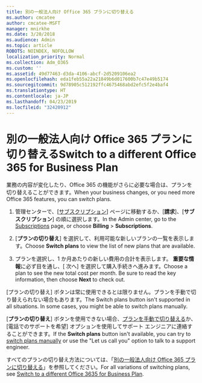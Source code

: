 ```yaml
---
title: 別の一般法人向け Office 365 プランに切り替える
ms.author: cmcatee
author: cmcatee-MSFT
manager: mnirkhe
ms.date: 3/20/2018
ms.audience: Admin
ms.topic: article
ROBOTS: NOINDEX, NOFOLLOW
localization_priority: Normal
ms.collection: Adm_O365
ms.custom: ''
ms.assetid: 49d77463-d3da-4106-abcf-2d5209106ea2
ms.openlocfilehash: eda1feb55a22a21849b6d017600b7c47e49b5174
ms.sourcegitcommit: 9d78905c512192ffc4675468abd2efc5f2e4baf4
ms.translationtype: HT
ms.contentlocale: ja-JP
ms.lasthandoff: 04/23/2019
ms.locfileid: "32420912"
---
```

# <a name="switch-to-a-different-office-365-for-business-plan"></a><span data-ttu-id="14697-102">別の一般法人向け Office 365 プランに切り替える</span><span class="sxs-lookup"><span data-stu-id="14697-102">Switch to a different Office 365 for Business Plan</span></span>

<span data-ttu-id="14697-103">業務の内容が変化したり、Office 365 の機能がさらに必要な場合は、プランを切り替えることができます。</span><span class="sxs-lookup"><span data-stu-id="14697-103">When your business changes, or you need more Office 365 features, you can switch plans.</span></span>
  
1. <span data-ttu-id="14697-104">管理センターで、[[サブスクリプション](https://go.microsoft.com/fwlink/p/?linkid=842054)] ページに移動するか、[**請求**]、[**サブスクリプション**] の順に選択します。</span><span class="sxs-lookup"><span data-stu-id="14697-104">In the Admin center, go to the [Subscriptions](https://go.microsoft.com/fwlink/p/?linkid=842054) page, or choose **Billing** \> **Subscriptions**.</span></span>
    
2. <span data-ttu-id="14697-105">[**プランの切り替え**] を選択して、利用可能な新しいプランの一覧を表示します。</span><span class="sxs-lookup"><span data-stu-id="14697-105">Choose **Switch plans** to view the list of new plans that are available.</span></span> 
    
3. <span data-ttu-id="14697-p101">プランを選択し、1 か月あたりの新しい費用の合計を表示します。 **重要な情報**に必ず目を通し、[ 次へ] を選択して購入手続きへ進みます。</span><span class="sxs-lookup"><span data-stu-id="14697-p101">Choose a plan to see the new total cost per month. Be sure to read the key information, then choose **Next** to check out.</span></span> 
    
<span data-ttu-id="14697-p102">[プランの切り替え] ボタンは常に使用できるとは限りません。プランを手動で切り替えられない場合もあります。</span><span class="sxs-lookup"><span data-stu-id="14697-p102">The Switch plans button isn't supported in all situations. In some cases, you might be able to switch plans manually.</span></span>
  
<span data-ttu-id="14697-110">[**プランの切り替え**] ボタンを使用できない場合、[プランを手動で切り替える](https://support.office.com/article/eb0d0680-5677-41a0-8c46-4b9d47f1c209)か、[電話でのサポートを希望] オプションを使用してサポート エンジニアに連絡することができます。</span><span class="sxs-lookup"><span data-stu-id="14697-110">If the **Switch plans** button isn't available, you can try to [switch plans manually](https://support.office.com/article/eb0d0680-5677-41a0-8c46-4b9d47f1c209) or use the "Let us call you" option to talk to a support engineer.</span></span> 
  
<span data-ttu-id="14697-111">すべてのプランの切り替え方法については、「[別の一般法人向け Office 365 プランに切り替える](https://support.office.com/article/49d77463-d3da-4106-abcf-2d5209106ea2)」を参照してください。</span><span class="sxs-lookup"><span data-stu-id="14697-111">For all variations of switching plans, see [Switch to a different Office 3635 for Business Plan](https://support.office.com/article/49d77463-d3da-4106-abcf-2d5209106ea2).</span></span>
  


